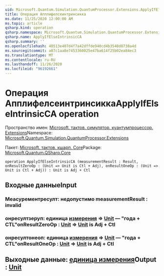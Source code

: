 ```yaml
---
uid: Microsoft.Quantum.Simulation.QuantumProcessor.Extensions.ApplyIfElseIntrinsicCA
title: Операция Апплифелсеинтринсикка
ms.date: 11/25/2020 12:00:00 AM
ms.topic: article
qsharp.kind: operation
qsharp.namespace: Microsoft.Quantum.Simulation.QuantumProcessor.Extensions
qsharp.name: ApplyIfElseIntrinsicCA
qsharp.summary: ''
ms.openlocfilehash: 40513e407d4f7a42dffde940cd4b3548d8738a4d
ms.sourcegitcommit: a87c1aa8e7453360025e47ba614f25b02ea84ec3
ms.translationtype: MT
ms.contentlocale: ru-RU
ms.lasthandoff: 11/26/2020
ms.locfileid: "96192661"
---
```

# <a name="applyifelseintrinsicca-operation"></a><span data-ttu-id="423dc-102">Операция Апплифелсеинтринсикка</span><span class="sxs-lookup"><span data-stu-id="423dc-102">ApplyIfElseIntrinsicCA operation</span></span>

<span data-ttu-id="423dc-103">Пространство имен: [Microsoft. тактов. симулятор. куантумпроцессор. Extensions](xref:Microsoft.Quantum.Simulation.QuantumProcessor.Extensions)</span><span class="sxs-lookup"><span data-stu-id="423dc-103">Namespace: [Microsoft.Quantum.Simulation.QuantumProcessor.Extensions](xref:Microsoft.Quantum.Simulation.QuantumProcessor.Extensions)</span></span>

<span data-ttu-id="423dc-104">Пакет: [Microsoft. тактов. кшарп. Core](https://nuget.org/packages/Microsoft.Quantum.QSharp.Core)</span><span class="sxs-lookup"><span data-stu-id="423dc-104">Package: [Microsoft.Quantum.QSharp.Core](https://nuget.org/packages/Microsoft.Quantum.QSharp.Core)</span></span>




```qsharp
operation ApplyIfElseIntrinsicCA (measurementResult : Result, onResultZeroOp : (Unit => Unit is Ctl + Adj), onResultOneOp : (Unit => Unit is Ctl + Adj)) : Unit is Adj + Ctl
```


## <a name="input"></a><span data-ttu-id="423dc-105">Входные данные</span><span class="sxs-lookup"><span data-stu-id="423dc-105">Input</span></span>

### <a name="measurementresult--__invalidresult__"></a><span data-ttu-id="423dc-106">Меасурементресулт: __недопустимо <Result>__</span><span class="sxs-lookup"><span data-stu-id="423dc-106">measurementResult : __invalid<Result>__</span></span>




### <a name="onresultzeroop--unit--unit--is-adj--ctl"></a><span data-ttu-id="423dc-107">онресултзеруп: единица [измерения](xref:microsoft.quantum.lang-ref.unit) => [Unit](xref:microsoft.quantum.lang-ref.unit) — "года + CTL"</span><span class="sxs-lookup"><span data-stu-id="423dc-107">onResultZeroOp : [Unit](xref:microsoft.quantum.lang-ref.unit) => [Unit](xref:microsoft.quantum.lang-ref.unit)  is Adj + Ctl</span></span>




### <a name="onresultoneop--unit--unit--is-adj--ctl"></a><span data-ttu-id="423dc-108">онресултонеоп: единица [измерения](xref:microsoft.quantum.lang-ref.unit) => [Unit](xref:microsoft.quantum.lang-ref.unit) — "года + CTL"</span><span class="sxs-lookup"><span data-stu-id="423dc-108">onResultOneOp : [Unit](xref:microsoft.quantum.lang-ref.unit) => [Unit](xref:microsoft.quantum.lang-ref.unit)  is Adj + Ctl</span></span>





## <a name="output--unit"></a><span data-ttu-id="423dc-109">Выходные данные: [единица измерения](xref:microsoft.quantum.lang-ref.unit)</span><span class="sxs-lookup"><span data-stu-id="423dc-109">Output : [Unit](xref:microsoft.quantum.lang-ref.unit)</span></span>

